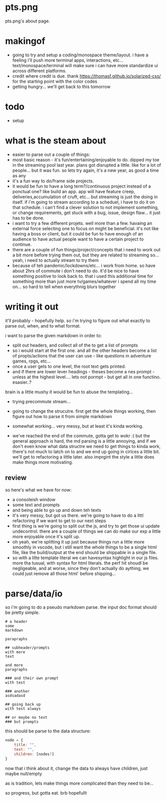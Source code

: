 # pts.png
pts.png's about page.

# makingof
- going to try and setup a coding/monospace theme/layout. i have a feeling i'll push more terminal apps, interactions, etc... text/monospace/terminal will make sure i can have more standardize ui across different platforms.
- credit where credit is due. thank https://thomasf.github.io/solarized-css/ for the starting point with the color codes
- getting hungry... we'll get back to this tomorrow

# todo
- setup 


# what is the steam about
- easier to parse out a couple of things:
- most basic reason - it's fun/entertaining/enjoyable to do. dipped my toe in the streaming pool last year. plans got disrupted a little. like for a lot of people... but it was fun. so lets try again, it's a new year, as good a time as any
- it's a fun way to do/frame side projects. 
- it would be fun to have a long term?/continuous project instead of a ponctual one? like build an app. app will have feature creep, deliveries,accumulation of cruft, etc... but streaming is just the doing in itself. if i'm going to stream according to a scheduel, i have to do it on that schedule. i can't find a clever solution to not implement something, or change requirements, get stuck with a bug, issue, design flaw... it just has to be done.
- i want to try a few different projets. well more than a few. havaing an external force selecting one to focus on might be beneficial. it's not like having a boss or client, but it could be fun to have enough of an audience to have actual people want to have a certain project to continue.
- there are a couple of fun things/project/concepts that i need to work out a bit more before trying them out, but they are related to streaming so... yeah, i need to actually stream to try them
- because of teh pandemic/lockdowns/etc... i work from home. so have about 2hrs of commute i don't need to do. it'd be nice to have something positive to look back to. that i used this additional time for something more than just more tv/games/whatever i spend all my time on... so hard to tell when everythnig blurs together




# writing it out
it'll probably - hopefully help.
so i'm trying to figure out what exactly to parse out, when, and to what format.

i want to parse the given markdown in order to:
- split out headers, and collect all of the to get a list of prompts
- so i would start at the first one. and all the other headers become a list of propts/actions that the user can use - like questions in adventure games, rpgs, etc...
- once a user gets to one level, the root text gets printed. 
- and if there are lower lever headings  - theses become a nes prompt - unless at the highest level....
lets not pormpt - but get all in one functino. esasier..?

brain is a little mushy
it would be fun to abuse the templating...

- trying precommute stream...
- going to change the strucutre. first get the whole things working, then figure out how to parse it from simple markdown

- somewhat working... very messy, but at least it's kinda working. 
- we've reached the end of the commute, gotta get to wokr :( but the general approach is hard, the md parsing is a little annoying, and if we don't even know what data structre we need to get things to kinda work, there's not much to latch on to and we end up going in cirlces a little bit. we'll get to refactoring a little later. also imprgint the style a little does make things more motivating. 

## review
so here's what we have for now:
- a consoleish window
- some text and prompts
- and being able to go up and down teh texts
- it's very messy, but got us there. we're going to have to do a littl refactoring if we want to get to our next steps
- first thing is we're going to split out the js, and try to get those ui update undecontrol. there are a couple of things we can do make our exp a little more enjoyable once it's split up.
- oh yeah, we're splitting it up just because things run a little more smoothly in vscode, but i still want the whole things to be a single html file, like the build/output at the end should be shippable in a single file.
- so with a litte template literal we can havesyntax highlight in our js files. more tha tusual, with syntax for html literals. the perf hit shoudl be negligeable, and at worse, since they don't actually do aything, we could just remove all those html` before shipping...

# parse/data/io
so i'm going to do a pseudo markdown parse.
the input doc format should be pretty simple. 
```
# a header
some
markdown 

parapraphs

## subheader/prompts
with more
text 

and more 
paragraphs

### and their own prompt
with test

### another 
asdsadasd

## going back up
with test always

## or maybe no text
### but prompts
```

this should be parse to the data structure:
```js
node = {
    title: "",
    text: "",
    children: [nodes?]
}
```

now that i think about it, change the data to always have children, just maybe null/empty

as is tradition, lets make things more complicated than they need to be...

so progress, but gotta eat. brb
hopefullt